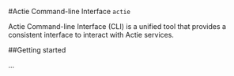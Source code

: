 #Actie Command-line Interface `actie`

Actie Command-line Interface (CLI) is a unified tool that provides a consistent interface to interact with Actie services.

##Getting started

...